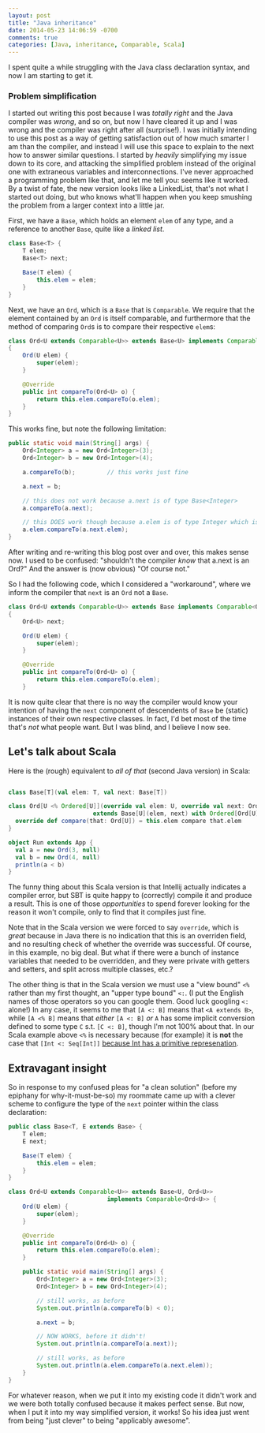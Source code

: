 ```yaml
---
layout: post
title: "Java inheritance"
date: 2014-05-23 14:06:59 -0700
comments: true
categories: [Java, inheritance, Comparable, Scala]
---
```


I spent quite a while struggling with the Java class declaration syntax, and
now I am starting to get it.

### Problem simplification

I started out writing this post because I was *totally right* and the Java
compiler was *wrong*, and so on, but now I have cleared it up and I was wrong
and the compiler was right after all (surprise!). I was initially intending to
use this post as a way of getting satisfaction out of how much smarter I am
than the compiler, and instead I will use this space to explain to the next
how to answer similar questions. I started by *heavily* simplifying my issue
down to its core, and attacking the simplified problem instead of the original
one with extraneous variables and interconnections. I've never approached a
programming problem like that, and let me tell you: seems like it worked. By a
twist of fate, the new version looks like a LinkedList, that's not what I
started out doing, but who knows what'll happen when you keep smushing the
problem from a larger context into a little jar.

First, we have a `Base`, which holds an element `elem` of any type, and a
reference to another `Base`, quite like a *linked list*.


``` java Base.java
class Base<T> {
    T elem;
    Base<T> next;

    Base(T elem) {
        this.elem = elem;
    }
}
```

Next, we have an `Ord`, which is a `Base` that is `Comparable`. We require
that the element contained by an `Ord` is itself comparable, and furthermore
that the method of comparing `Ord`s is to compare their respective `elem`s:

``` java Ord.java
class Ord<U extends Comparable<U>> extends Base<U> implements Comparable<Ord<U>>
{
    Ord(U elem) {
        super(elem);
    }

    @Override
    public int compareTo(Ord<U> o) {
        return this.elem.compareTo(o.elem);
    }
}

```

This works fine, but note the following limitation:

``` java main.java
public static void main(String[] args) {
    Ord<Integer> a = new Ord<Integer>(3);
    Ord<Integer> b = new Ord<Integer>(4);

    a.compareTo(b);         // this works just fine

    a.next = b;

    // this does not work because a.next is of type Base<Integer>
    a.compareTo(a.next);

    // this DOES work though because a.elem is of type Integer which is Comparable
    a.elem.compareTo(a.next.elem);
}
```

After writing and re-writing this blog post over and over, this makes sense
now. I used to be confused: "shouldn't the compiler *know* that a.next is an
Ord<Integer>?" And the answer is (now obvious) "Of course not."

<!-- more -->

So I had the following code, which I considered a "workaround", where we inform
the compiler that `next` is an `Ord` not a `Base`.

``` java Ord.java
class Ord<U extends Comparable<U>> extends Base implements Comparable<Ord<U>>
{
    Ord<U> next;

    Ord(U elem) {
        super(elem);
    }

    @Override
    public int compareTo(Ord<U> o) {
        return this.elem.compareTo(o.elem);
    }

```

It is now quite clear that there is no way the compiler would know your
intention of having the `next` component of descendents of `Base` be (static)
instances of their own respective classes. In fact, I'd bet most of the time
that's *not* what people want. But I was blind, and I believe I now see.

## Let's talk about Scala

Here is the (rough) equivalent to *all of that* (second Java version) in Scala:

``` scala InheritanceTest.scala

class Base[T](val elem: T, val next: Base[T])

class Ord[U <% Ordered[U]](override val elem: U, override val next: Ord[U])
                        extends Base[U](elem, next) with Ordered[Ord[U]] {
  override def compare(that: Ord[U]) = this.elem compare that.elem
}

object Run extends App {
  val a = new Ord(3, null)
  val b = new Ord(4, null)
  println(a < b)
}

```

The funny thing about this Scala version is that Intellij actually indicates a
compiler error, but SBT is quite happy to (correctly) compile it and produce a
result. This is one of those *opportunities* to spend forever looking for the
reason it won't compile, only to find that it compiles just fine.

Note that in the Scala version we were forced to say `override`, which is
*great* because in Java there is no indication that this is an overriden
field, and no resulting check of whether the override was successful. Of
course, in this example, no big deal. But what if there were a bunch of
instance variables that needed to be overridden, and they were private with
getters and setters, and split across multiple classes, etc.?

The other thing is that in the Scala version we must use a "view bound" `<%`
rather than my first thought, an "upper type bound" `<:`. (I put the English
names of those operators so you can google them. Good luck googling `<:`
alone!) In any case, it seems to me that `[A <: B]` means that `<A extends B>`, while
`[A <% B]` means that *either* `[A <: B]` *or* `A` has some implicit conversion defined to some type `C` s.t. `[C <: B]`, though I'm not 100% about that. In our Scala example above `<%` is necessary because (for example) it is **not** the case that `[Int <: Seq[Int]]`
[because Int has a primitive represenation][om-nom-nom].

[om-nom-nom]: http://stackoverflow.com/questions/16001010/why-does-int-not-inherit-extend-from-orderedint

## Extravagant insight

So in response to my confused pleas for "a clean solution" (before my epiphany
for why-it-must-be-so) my roommate came up with a clever scheme to configure
the type of the `next` pointer within the class declaration:

``` java Base.java
public class Base<T, E extends Base> {
    T elem;
    E next;

    Base(T elem) {
        this.elem = elem;
    }
}

```

``` java Ord.java
class Ord<U extends Comparable<U>> extends Base<U, Ord<U>>
                            implements Comparable<Ord<U>> {
    Ord(U elem) {
        super(elem);
    }

    @Override
    public int compareTo(Ord<U> o) {
        return this.elem.compareTo(o.elem);
    }

    public static void main(String[] args) {
        Ord<Integer> a = new Ord<Integer>(3);
        Ord<Integer> b = new Ord<Integer>(4);

        // still works, as before
        System.out.println(a.compareTo(b) < 0);

        a.next = b;

        // NOW WORKS, before it didn't!
        System.out.println(a.compareTo(a.next));

        // still works, as before
        System.out.println(a.elem.compareTo(a.next.elem));
    }
}

```

For whatever reason, when we put it into my existing code it didn't work and
we were both totally confused because it makes perfect sense. But now, when I
put it into my way simplified version, it works! So his idea just went from
being "just clever" to being "applicably awesome".
